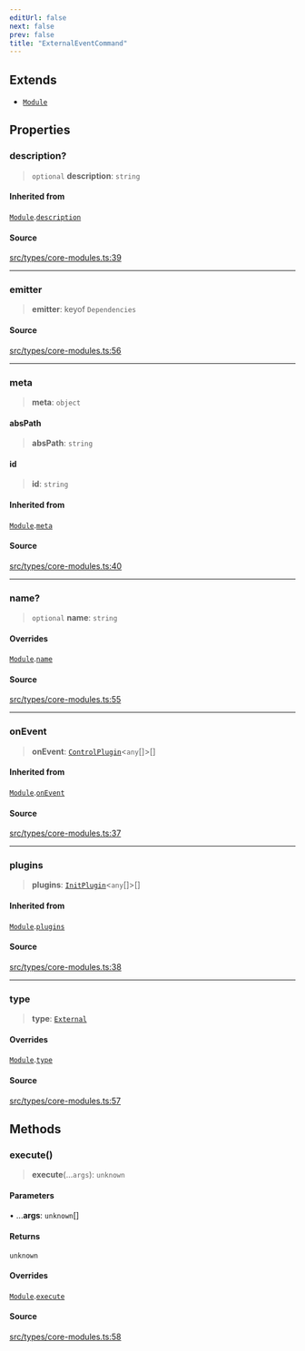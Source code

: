 ```yaml
---
editUrl: false
next: false
prev: false
title: "ExternalEventCommand"
---
```


## Extends

- [`Module`](/v4/api/interfaces/module/)

## Properties

### description?

> `optional` **description**: `string`

#### Inherited from

[`Module`](/v4/api/interfaces/module/).[`description`](/v4/api/interfaces/module/#description)

#### Source

[src/types/core-modules.ts:39](https://github.com/sern-handler/handler/blob/2f778f4dc2510724f049f19e69e0afca26d6bcad/src/types/core-modules.ts#L39)

***

### emitter

> **emitter**: keyof `Dependencies`

#### Source

[src/types/core-modules.ts:56](https://github.com/sern-handler/handler/blob/2f778f4dc2510724f049f19e69e0afca26d6bcad/src/types/core-modules.ts#L56)

***

### meta

> **meta**: `object`

#### absPath

> **absPath**: `string`

#### id

> **id**: `string`

#### Inherited from

[`Module`](/v4/api/interfaces/module/).[`meta`](/v4/api/interfaces/module/#meta)

#### Source

[src/types/core-modules.ts:40](https://github.com/sern-handler/handler/blob/2f778f4dc2510724f049f19e69e0afca26d6bcad/src/types/core-modules.ts#L40)

***

### name?

> `optional` **name**: `string`

#### Overrides

[`Module`](/v4/api/interfaces/module/).[`name`](/v4/api/interfaces/module/#name)

#### Source

[src/types/core-modules.ts:55](https://github.com/sern-handler/handler/blob/2f778f4dc2510724f049f19e69e0afca26d6bcad/src/types/core-modules.ts#L55)

***

### onEvent

> **onEvent**: [`ControlPlugin`](/v4/api/interfaces/controlplugin/)\<`any`[]\>[]

#### Inherited from

[`Module`](/v4/api/interfaces/module/).[`onEvent`](/v4/api/interfaces/module/#onevent)

#### Source

[src/types/core-modules.ts:37](https://github.com/sern-handler/handler/blob/2f778f4dc2510724f049f19e69e0afca26d6bcad/src/types/core-modules.ts#L37)

***

### plugins

> **plugins**: [`InitPlugin`](/v4/api/interfaces/initplugin/)\<`any`[]\>[]

#### Inherited from

[`Module`](/v4/api/interfaces/module/).[`plugins`](/v4/api/interfaces/module/#plugins)

#### Source

[src/types/core-modules.ts:38](https://github.com/sern-handler/handler/blob/2f778f4dc2510724f049f19e69e0afca26d6bcad/src/types/core-modules.ts#L38)

***

### type

> **type**: [`External`](/v4/api/enumerations/eventtype/#external)

#### Overrides

[`Module`](/v4/api/interfaces/module/).[`type`](/v4/api/interfaces/module/#type)

#### Source

[src/types/core-modules.ts:57](https://github.com/sern-handler/handler/blob/2f778f4dc2510724f049f19e69e0afca26d6bcad/src/types/core-modules.ts#L57)

## Methods

### execute()

> **execute**(...`args`): `unknown`

#### Parameters

• ...**args**: `unknown`[]

#### Returns

`unknown`

#### Overrides

[`Module`](/v4/api/interfaces/module/).[`execute`](/v4/api/interfaces/module/#execute)

#### Source

[src/types/core-modules.ts:58](https://github.com/sern-handler/handler/blob/2f778f4dc2510724f049f19e69e0afca26d6bcad/src/types/core-modules.ts#L58)
